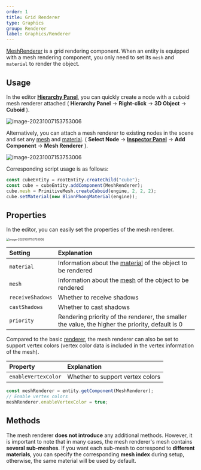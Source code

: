 ```yaml
---
order: 1
title: Grid Renderer
type: Graphics
group: Renderer
label: Graphics/Renderer
---
```


[MeshRenderer](/apis/core/#MeshRenderer) is a grid rendering component. When an entity is equipped with a mesh rendering component, you only need to set its `mesh` and `material` to render the object.

<playground src="scene-basic.ts"></playground>

## Usage

In the editor **[Hierarchy Panel](/en/docs/interface-hierarchy)**, you can quickly create a node with a cuboid mesh renderer attached ( **Hierarchy Panel** -> **Right-click** -> **3D Object** -> **Cuboid** ).

<img src="https://mdn.alipayobjects.com/huamei_yo47yq/afts/img/A*Pca9RZvOsNMAAAAAAAAAAAAADhuCAQ/original" alt="image-20231007153753006"  />

Alternatively, you can attach a mesh renderer to existing nodes in the scene and set any [mesh](/en/docs/graphics-mesh) and [material](/en/docs/graphics-material). ( **Select Node** -> **[Inspector Panel](/en/docs/interface-inspector)** -> **Add Component** -> **Mesh Renderer** ).

<img src="https://mdn.alipayobjects.com/huamei_yo47yq/afts/img/A*UHfjTYk0b4sAAAAAAAAAAAAADhuCAQ/original" alt="image-20231007153753006"  />

Corresponding script usage is as follows:

```typescript
const cubeEntity = rootEntity.createChild("cube");
const cube = cubeEntity.addComponent(MeshRenderer);
cube.mesh = PrimitiveMesh.createCuboid(engine, 2, 2, 2);
cube.setMaterial(new BlinnPhongMaterial(engine));
```

## Properties

In the editor, you can easily set the properties of the mesh renderer.

<img src="https://mdn.alipayobjects.com/huamei_yo47yq/afts/img/A*5Y-3TrYyWo8AAAAAAAAAAAAADhuCAQ/original" alt="image-20231007153753006" style="zoom:50%;" />

| Setting          | Explanation                                           |
| :--------------- | :----------------------------------------------------- |
| `material`       | Information about the [material](/en/docs/graphics-material) of the object to be rendered |
| `mesh`           | Information about the [mesh](/en/docs/graphics-mesh) of the object to be rendered     |
| `receiveShadows` | Whether to receive shadows                             |
| `castShadows`    | Whether to cast shadows                                |
| `priority`       | Rendering priority of the renderer, the smaller the value, the higher the priority, default is 0 |

Compared to the basic [renderer](/en/docs/graphics-renderer), the mesh renderer can also be set to support vertex colors (vertex color data is included in the vertex information of the mesh).

| Property           | Explanation       |
| :----------------- | :----------------- |
| `enableVertexColor` | Whether to support vertex colors |

```typescript
const meshRenderer = entity.getComponent(MeshRenderer);
// Enable vertex colors
meshRenderer.enableVertexColor = true;
```

## Methods

The mesh renderer **does not introduce** any additional methods. However, it is important to note that in many cases, the mesh renderer's mesh contains **several sub-meshes**. If you want each sub-mesh to correspond to **different materials**, you can specify the corresponding **mesh index** during setup, otherwise, the same material will be used by default.

